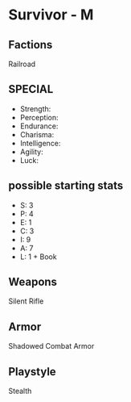 # Survivor - M

## Factions

Railroad

## SPECIAL

- Strength:
- Perception:
- Endurance:
- Charisma:
- Intelligence:
- Agility:
- Luck:

## possible starting stats

- S: 3
- P: 4
- E: 1
- C: 3
- I: 9
- A: 7
- L: 1 + Book

## Weapons

Silent Rifle

## Armor

Shadowed Combat Armor

## Playstyle

Stealth
